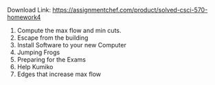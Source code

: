 Download Link: https://assignmentchef.com/product/solved-csci-570-homework4
<br>
<ol>

 <li>Compute the max flow and min cuts.</li>

 <li>Escape from the building</li>

 <li> Install Software to your new Computer</li>

 <li>Jumping Frogs</li>

 <li>Preparing for the Exams</li>

 <li>Help Kumiko</li>

 <li>Edges that increase max flow</li>

</ol>